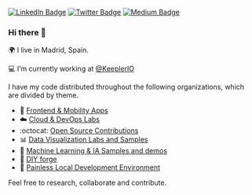 [![LinkedIn Badge](https://img.shields.io/badge/LinkedIn-blue?logo=Linkedin&logoColor=blue&labelColor=white)](https://www.linkedin.com/in/manueleusebiodepazcarmona/)
[![Twitter Badge](https://img.shields.io/badge/Twitter-blue?logo=twitter&logoColor=white&link=https://twitter.com/@manueldepaz)](https://twitter.com/@manueldepaz)
[![Medium Badge](https://img.shields.io/badge/Medium-black?logo=Medium&logoColor=Red&labelColor=black)](https://www.medium.com/@manueldepaz)

### Hi there 👋

🌍 I live in Madrid, Spain.

💻 I’m currently working at [@KeeplerIO](https://github.com/KeeplerIO)

I have my code distributed throughout the following organizations, which are divided by theme.
 
* 📱 [Frontend & Mobility Apps](https://github.com/Mobile-hub)
* ☁️ [Cloud & DevOps Labs](https://github.com/Cloud-DevOps-Labs)
* :octocat: [Open Source Contributions](https://github.com/open-source-purposals)
* 📊 [Data Visualization Labs and Samples](https://github.com/Data-Viz-Labs)
* 🧠 [Machine Learning & IA Samples and demos](https://github.com/Machine-Learning-Labs)
* 🤖 [DIY forge](https://github.com/diy-forge)
* 🐳 [Painless Local Development Environment](https://github.com/painless-local-development)


<!-- thanks to: https://gfycat.com/eminentunfinisheddobermanpinscher-windows-10-animated-wallpaper-video-wallpapers -->
Feel free to research, collaborate and contribute.
